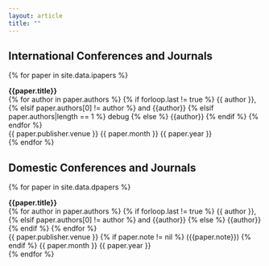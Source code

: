 ```yaml
---
layout: article
title: ""
---
```


## International Conferences and Journals

{% for paper in site.data.ipapers %}
<div class="grid">
  <div class="cell cell--auto">
	  <div style="font-size: 1em; font-weight: bolder;">{{paper.title}}</div>
	  <div style="font-size: 1em;">
        {% for author in paper.authors %}
            {% if forloop.last != true %}
                {{ author }},
            {% elsif paper.authors[0] != author %}
                and {{author}}
            {% elsif paper.authors|length == 1 %}
                debug
            {% else %}
                {{author}}
            {% endif %}
        {% endfor %}
	  </div>
	  <div style="font-size: 1em;">
	{{ paper.publisher.venue }}
	<i class="far fa-calendar-alt fa-fw"></i> {{ paper.month }} {{ paper.year }}
	  </div>
  </div>
</div>

<div class="m-3"></div>
{% endfor %}


## Domestic Conferences and Journals

{% for paper in site.data.dpapers %}
<div class="grid">
  <div class="cell cell--auto">
	  <div style="font-size: 1em; font-weight: bolder;">{{paper.title}}</div>
	  <div style="font-size: 1em;">
        {% for author in paper.authors %}
            {% if forloop.last != true %}
                {{ author }},
            {% elsif paper.authors[0] != author %}
                and {{author}}
            {% else %}
                {{author}}
            {% endif %}
        {% endfor %}
	  </div>
	  <div style="font-size: 1em;">
	  {{ paper.publisher.venue }}
        {% if paper.note != nil %}
            ({{paper.note}}) 
        {% endif %}
	  <i class="far fa-calendar-alt fa-fw"></i> {{ paper.month }} {{ paper.year }}
	  </div>
  </div>
</div>

<div class="m-3"></div>
{% endfor %}
